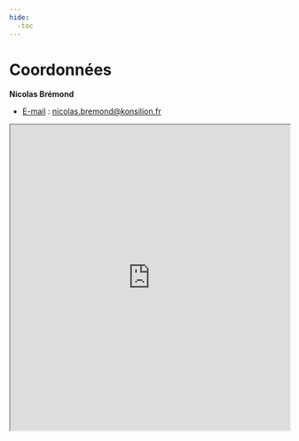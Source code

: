```yaml
---
hide:
  -toc
---
```


# Coordonnées


**Nicolas Brémond**

* <u>E-mail</u> : nicolas.bremond@konsilion.fr


<iframe width="100%" height="550" src="https://konsilion.github.io/FUC"></iframe>


<br>

<style>
  .md-content__button {
    display: none;
  }
</style>